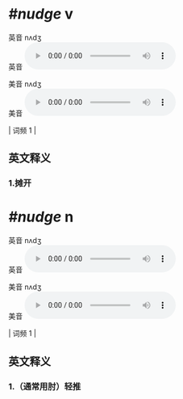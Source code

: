 # ***\#nudge*** v
英音 nʌdʒ  
英音
<audio src="./media/nudge1.aac" controls="controls"></audio>

美音 nʌdʒ  
美音
<audio src="./media/nudge2.aac" controls="controls"></audio>



| 词频 1 |  

英文释义
---
### 1.**摊开**  


# ***\#nudge*** n
英音 nʌdʒ  
英音
<audio src="./media/nudge1.aac" controls="controls"></audio>

美音 nʌdʒ  
美音
<audio src="./media/nudge2.aac" controls="controls"></audio>



| 词频 1 |  

英文释义
---
### 1.**（通常用肘）轻推**  


